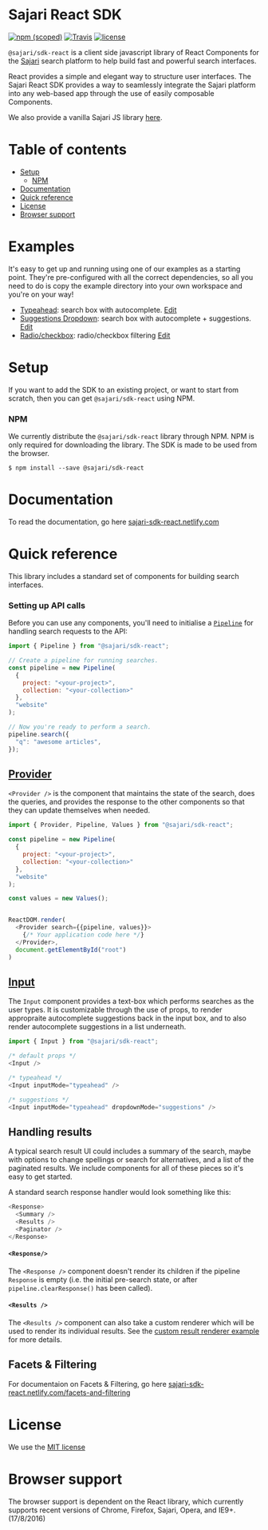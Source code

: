 # Sajari React SDK 
[![npm (scoped)](https://img.shields.io/npm/v/@sajari/sdk-react.svg?style=flat-square)](https://www.npmjs.com/package/@sajari/sdk-react)
[![Travis](https://img.shields.io/travis/sajari/sajari-sdk-react.svg?style=flat-square)](https://travis-ci.org/sajari/sajari-sdk-react)
[![license](https://img.shields.io/npm/l/@sajari/sdk-react.svg?style=flat-square)](./LICENSE)

`@sajari/sdk-react` is a client side javascript library of React Components for the [Sajari](https://www.sajari.com) search platform to help build fast and powerful search interfaces.

React provides a simple and elegant way to structure user interfaces. The Sajari React SDK provides a way to seamlessly integrate the Sajari platform into any web-based app through the use of easily composable Components.

We also provide a vanilla Sajari JS library [here](https://github.com/sajari/sajari-sdk-js/).

<!-- TODO(@benhinchley): take new screenshot -->

# Table of contents

<!-- * [Examples](#examples) -->
* [Setup](#setup)
  * [NPM](#npm)
* [Documentation](#documentation)
* [Quick reference](#quick-reference)
* [License](#license)
* [Browser support](#browser-support)

# Examples

It's easy to get up and running using one of our examples as a starting point.  They're pre-configured with all the correct dependencies, so all you need to do is copy the example directory into your own workspace and you're on your way!

* [Typeahead](https://5zz60m4l0p.codesandbox.io/): search box with autocomplete. [Edit](https://codesandbox.io/s/5zz60m4l0p)
* [Suggestions Dropdown](https://pvo0pxojx.codesandbox.io/): search box with autocomplete + suggestions. [Edit](https://codesandbox.io/s/pvo0pxojx)
* [Radio/checkbox](https://w64pm94vn8.codesandbox.io/): radio/checkbox filtering [Edit](https://codesandbox.io/s/w64pm94vn8)


<!-- TODO(@benhinchley): build examples in codesandbox

* [Sliding autocomplete dropdown](./examples/sliding-autocomplete-dropdown): search box enabled by clicking search icon.
* [Simple search](./examples/simple-search/): instant search with autocomplete.
* [Standard search](./examples/standard-search/): instant search with autocomplete + tab filtering.
* [Custom result renderer](./examples/custom-result-renderer/): instant search with autocomplete + custom result renderers.
* [Aggregate](./examples/aggregate/): aggregate filtering.

-->

# Setup

If you want to add the SDK to an existing project, or want to start from scratch, then you can get `@sajari/sdk-react` using NPM.

### NPM

We currently distribute the `@sajari/sdk-react` library through NPM. NPM is only required for downloading the library. The SDK is made to be used from the browser.

```shell
$ npm install --save @sajari/sdk-react
```

# Documentation
To read the documentation, go here [sajari-sdk-react.netlify.com](https://sajari-sdk-react.netlify.com)

# Quick reference

This library includes a standard set of components for building search interfaces.

### Setting up API calls

Before you can use any components, you'll need to initialise a [`Pipeline`](#using-pipeline) for handling search requests to the API:

```javascript
import { Pipeline } from "@sajari/sdk-react";

// Create a pipeline for running searches.
const pipeline = new Pipeline(
  {
    project: "<your-project>", 
    collection: "<your-collection>"
  },
  "website"
);

// Now you're ready to perform a search.
pipeline.search({
  "q": "awesome articles",
});
```

## [Provider](https://sajari-sdk-react.netlify.com/components/provider)
`<Provider />` is the component that maintains the state of the search, does the queries, and provides the response to the other components so that they can update themselves when needed.

```javascript
import { Provider, Pipeline, Values } from "@sajari/sdk-react";

const pipeline = new Pipeline(
  {
    project: "<your-project>", 
    collection: "<your-collection>"
  },
  "website"
);

const values = new Values();


ReactDOM.render(
  <Provider search={{pipeline, values}}>
    {/* Your application code here */}
  </Provider>,
  document.getElementById("root")
)
```

## [Input](https://sajari-sdk-react.netlify.com/components/input)

The `Input` component provides a text-box which performs searches as the user types.
It is customizable through the use of props, to render appropraite autocomplete
suggestions back in the input box, and to also render autocomplete suggestions in
a list underneath.

```javascript
import { Input } from "@sajari/sdk-react";

/* default props */
<Input />

/* typeahead */
<Input inputMode="typeahead" />

/* suggestions */
<Input inputMode="typeahead" dropdownMode="suggestions" />
```

## Handling results

A typical search result UI could includes a summary of the search, maybe with options to change spellings or search for alternatives, and a list of the paginated results.  We include components for all of these pieces so it's easy to get started.

A standard search response handler would look something like this:

```javascript
<Response>
  <Summary />
  <Results />
  <Paginator />
</Response>
```
#### `<Response/>`

The `<Response />` component doesn't render its children if the pipeline `Response` is empty (i.e. the initial pre-search state, or after `pipeline.clearResponse()` has been called).

#### `<Results />`

The `<Results />` component can also take a custom renderer which will be used to render its individual results.  See the [custom result renderer example](./examples/custom-result-renderer) for more details.

## Facets & Filtering
For documentaion on Facets & Filtering, go here [sajari-sdk-react.netlify.com/facets-and-filtering](https://sajari-sdk-react.netlify.com/facets-and-filtering)

# License

We use the [MIT license](./LICENSE)

# Browser support

The browser support is dependent on the React library, which currently supports recent versions of Chrome, Firefox, Sajari, Opera, and IE9+. (17/8/2016)
